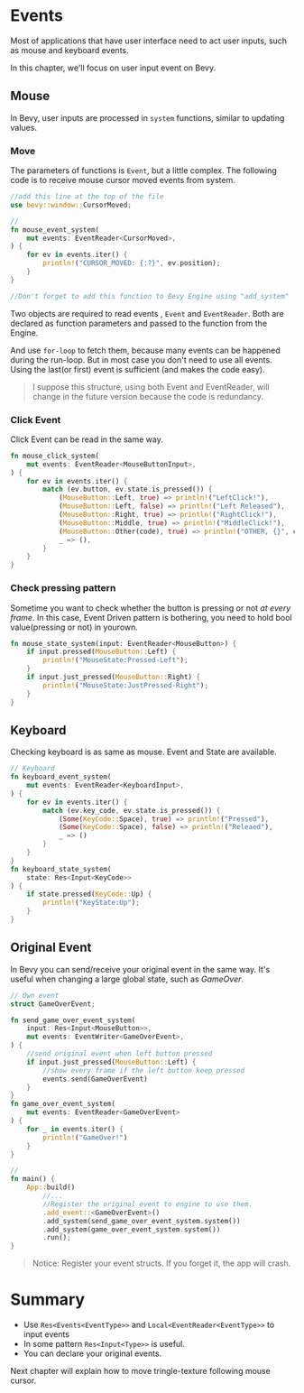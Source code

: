 # Events

Most of applications that have user interface need to act user inputs, such as mouse and keyboard events.

In this chapter, we'll focus on user input event on Bevy.

## Mouse

In Bevy, user inputs are processed in `system` functions, similar to updating values.

### Move

The parameters of functions is `Event`, but a little complex. The following code is to receive mouse cursor moved events from system.

```rust
//add this line at the top of the file
use bevy::window::CursorMoved;

//
fn mouse_event_system(
    mut events: EventReader<CursorMoved>,
) {
    for ev in events.iter() {
        println!("CURSOR_MOVED: {:?}", ev.position);
    }
}

//Don't forget to add this function to Bevy Engine using "add_system"
```

Two objects are required to read events , `Event` and `EventReader`. Both are declared as function parameters and passed to the function from the Engine.

And use `for-loop` to fetch them, because many events can be happened during the run-loop. But in most case you don't need to use all events. Using the last(or first) event is sufficient (and makes the code easy).

> I suppose this structure, using both Event and EventReader, will change in the future version because the code is redundancy.

### Click Event

Click Event can be read in the same way.

```rust
fn mouse_click_system(
    mut events: EventReader<MouseButtonInput>,
) {
    for ev in events.iter() {
        match (ev.button, ev.state.is_pressed()) {
            (MouseButton::Left, true) => println!("LeftClick!"),
            (MouseButton::Left, false) => println!("Left Released"),
            (MouseButton::Right, true) => println!("RightClick!"),
            (MouseButton::Middle, true) => println!("MiddleClick!"),
            (MouseButton::Other(code), true) => println!("OTHER, {}", code),
            _ => (),
        }
    }
}
```

### Check pressing pattern

Sometime you want to check whether the button is pressing or not *at every frame*. In this case, Event Driven pattern is bothering, you need to hold bool value(pressing or not) in yourown.

```rust
fn mouse_state_system(input: EventReader<MouseButton>) {
    if input.pressed(MouseButton::Left) {
        println!("MouseState:Pressed-Left");
    }
    if input.just_pressed(MouseButton::Right) {
        println!("MouseState:JustPressed-Right");
    }
}
```

## Keyboard

Checking keyboard is as same as mouse. Event and State are available. 

```rust
// Keyboard
fn keyboard_event_system(
    mut events: EventReader<KeyboardInput>,
) {
    for ev in events.iter() {
        match (ev.key_code, ev.state.is_pressed()) {
            (Some(KeyCode::Space), true) => println!("Pressed"),
            (Some(KeyCode::Space), false) => println!("Releaed"),
            _ => ()
        }
    }
}
fn keyboard_state_system(
    state: Res<Input<KeyCode>>
) {
    if state.pressed(KeyCode::Up) {
        println!("KeyState:Up");
    }
}
```

## Original Event

In Bevy you can send/receive your original event in the same way. It's useful when changing a large global state, such as *GameOver*.

```rust
// Own event
struct GameOverEvent;

fn send_game_over_event_system(
    input: Res<Input<MouseButton>>,
    mut events: EventWriter<GameOverEvent>,
) {
    //send original event when left button pressed
    if input.just_pressed(MouseButton::Left) {
        //show every frame if the left button keep pressed
        events.send(GameOverEvent)
    }
}
fn game_over_event_system(
    mut events: EventReader<GameOverEvent>
) {
    for _ in events.iter() {
        println!("GameOver!")
    }
}

//
fn main() {
    App::build()
        //...
        //Register the original event to engine to use them.
        .add_event::<GameOverEvent>()
        .add_system(send_game_over_event_system.system())
        .add_system(game_over_event_system.system())
        .run();
}
```

> Notice: Register your event structs. If you forget it, the app will crash.

# Summary

* Use `Res<Events<EventType>>` and `Local<EventReader<EventType>>` to input events
* In some pattern `Res<Input<Type>>` is useful. 
* You can declare your original events.

Next chapter will explain how to move tringle-texture following mouse cursor.

